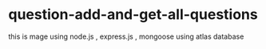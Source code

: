 # question-add-and-get-all-questions

this is mage using node.js , express.js , mongoose using atlas database
